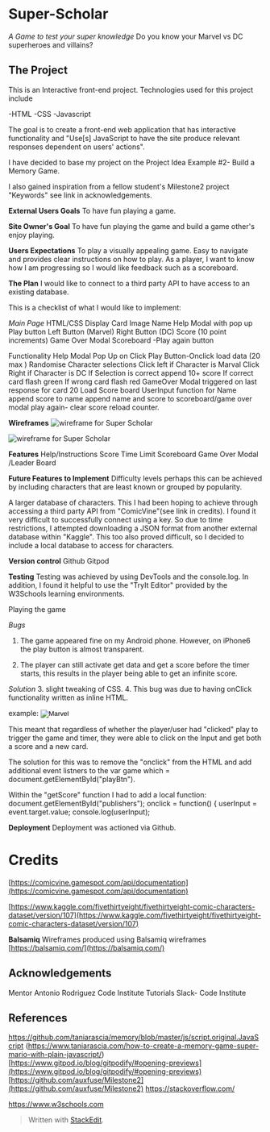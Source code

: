
# Super-Scholar
*A Game to test your super knowledge*
Do you know your Marvel vs DC superheroes and villains?

## The Project

This is an Interactive front-end project.
Technologies used for this project include

-HTML
-CSS
-Javascript

The goal is to create a front-end web application that has interactive functionality and "Use[s] JavaScript to have the site produce relevant responses dependent on users' actions".

I have decided to base my project on the Project Idea Example #2-
Build a Memory Game.

I also gained inspiration from a fellow student's Milestone2 project "Keywords" see link in acknowledgements. 

**External Users Goals**
To have fun playing a game.

**Site Owner's Goal**
To have fun playing the game and build a game other's enjoy playing.

**Users Expectations**
To play a visually appealing game. Easy to navigate and provides clear instructions on how to play. As a player, I want to know how I am progressing so I would like feedback such as a scoreboard.

**The Plan**
I would like to connect to a third party API to have access to an existing database. 

This is a checklist of what I would like to implement:

*Main Page*
HTML/CSS
Display Card
	Image
	Name
Help Modal with pop up
Play button
Left Button (Marvel)
Right Button (DC)
Score (10 point increments)
Game Over Modal
Scoreboard
	-Play again button

Functionality
	Help Modal Pop Up on Click
	Play Button-Onclick load data (20 max )
    Randomise Character selections
	Click left if Character is Marval
	Click Right if Character is DC
	If Selection is correct append 10+ score
	If correct card flash green
	If wrong card flash red
	GameOver Modal triggered on last
	response for card 20
	Load Score board
	UserInput function for Name
    append score to name
    append name and score to                                                                            scoreboard/game over modal
    play again- clear score reload counter.

**Wireframes**
![wireframe for Super Scholar](https://res.cloudinary.com/blueag8/image/upload/v1570046738/Super%20Scholar/Desktop_Mockup_s93syp.png)

![wireframe for Super Scholar](https://res.cloudinary.com/blueag8/image/upload/v1570046738/Super%20Scholar/Smartphone_Mockup_hqr6jo)

**Features**
Help/Instructions
Score
Time Limit
Scoreboard
Game Over Modal /Leader Board

**Future Features to Implement**
Difficulty levels perhaps this can be achieved by including characters that are least known or grouped by popularity.

A larger database of characters.  This I had been hoping to achieve through accessing a third party API from "ComicVine"(see link in credits). I found it very difficult to successfully connect using a key. So due to time restrictions, I attempted downloading a JSON format from another external database within "Kaggle".  This too also proved difficult, so I decided to include a local database to access for characters.

**Version control**
Github
Gitpod

**Testing**
Testing was achieved by using DevTools and the console.log. 
In addition, I found it helpful to use the "TryIt  Editor" provided by the W3Schools learning environments.

Playing the game

*Bugs*
1. The game appeared fine on my Android phone. However, on iPhone6  the play button is almost transparent.

2. The player can still activate get data and get a score before the timer starts, this results in the player being able to get an infinite score.

*Solution*
3. slight tweaking of CSS.
4. This bug was due to having onClick functionality written as inline HTML. 

example:
<input type="image" src="img/Marvel_logo.png"  value="Marvel" id="publishers"  for="Marvel"  class="col-sm-4" onclick="getData(), getScore()">

This meant that regardless of whether the player/user had "clicked" play to trigger the game and timer, they were able to click on the Input and get both a score and a new card. 

The solution for this was to remove the "onclick" from the HTML and add additional event listners to the var game which = document.getElementById("playBtn").

Within the "getScore" function I had to add a local function:
    document.getElementById("publishers"); onclick  =  function() { userInput  =  event.target.value; console.log(userInput);

**Deployment**
Deployment was actioned via Github.

# Credits
[https://comicvine.gamespot.com/api/documentation](https://comicvine.gamespot.com/api/documentation)

[https://www.kaggle.com/fivethirtyeight/fivethirtyeight-comic-characters-dataset/version/107](https://www.kaggle.com/fivethirtyeight/fivethirtyeight-comic-characters-dataset/version/107)

**Balsamiq**
Wireframes produced using Balsamiq wireframes
[https://balsamiq.com/](https://balsamiq.com/)

## Acknowledgements

Mentor Antonio Rodriguez
Code Institute Tutorials
Slack- Code Institute

## References

https://github.com/taniarascia/memory/blob/master/js/script.original.JavaScript
(https://www.taniarascia.com/how-to-create-a-memory-game-super-mario-with-plain-javascript/)
[https://www.gitpod.io/blog/gitpodify/#opening-previews](https://www.gitpod.io/blog/gitpodify/#opening-previews)
[https://github.com/auxfuse/Milestone2](https://github.com/auxfuse/Milestone2)
https://stackoverflow.com/

https://www.w3schools.com
> Written with [StackEdit](https://stackedit.io/).
<!--stackedit_data:
eyJoaXN0b3J5IjpbNTE1MzkxODc5LDMzMTM0MTM3NiwtMzQyMj
I3MDQ5LC0xNzY1NjI5NDcyLDEwOTk1MjU4MTUsMTMyMjk1NTgw
OCw4ODUxNTk3NDIsNzMwOTk4MTE2XX0=
-->